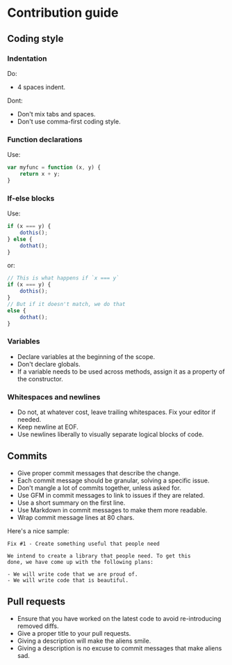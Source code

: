 # Contribution guide

## Coding style

### Indentation

Do:

- 4 spaces indent.

Dont:

- Don't mix tabs and spaces.
- Don't use comma-first coding style.

### Function declarations

Use:

```javascript
var myfunc = function (x, y) {
    return x + y;
}
```

### If-else blocks

Use:

```javascript
if (x === y) {
    dothis();
} else {
    dothat();
}
```

or:

```javascript
// This is what happens if `x === y`
if (x === y) {
    dothis();
}
// But if it doesn't match, we do that
else {
    dothat();
}
```

### Variables

- Declare variables at the beginning of the scope.
- Don't declare globals.
- If a variable needs to be used across methods, assign it as a property of the constructor.

### Whitespaces and newlines

- Do not, at whatever cost, leave trailing whitespaces. Fix your editor if needed.
- Keep newline at EOF.
- Use newlines liberally to visually separate logical blocks of code.

## Commits

- Give proper commit messages that describe the change.
- Each commit message should be granular, solving a specific issue.
- Don't mangle a lot of commits together, unless asked for.
- Use GFM in commit messages to link to issues if they are related.
- Use a short summary on the first line.
- Use Markdown in commit messages to make them more readable.
- Wrap commit message lines at 80 chars.

Here's a nice sample:

```
Fix #1 - Create something useful that people need

We intend to create a library that people need. To get this
done, we have come up with the following plans:

- We will write code that we are proud of.
- We will write code that is beautiful.
```

## Pull requests

- Ensure that you have worked on the latest code to avoid re-introducing removed diffs.
- Give a proper title to your pull requests.
- Giving a description will make the aliens smile.
- Giving a description is no excuse to commit messages that make aliens sad.

